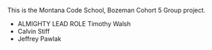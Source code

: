 This is the Montana Code School, Bozeman Cohort 5 Group project.
- ALMIGHTY LEAD ROLE Timothy Walsh
- Calvin Stiff
- Jeffrey Pawlak
